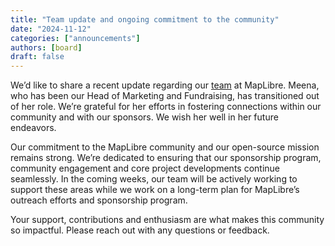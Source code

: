 ```yaml
---
title: "Team update and ongoing commitment to the community"
date: "2024-11-12"
categories: ["announcements"]
authors: [board]
draft: false
---
```


We’d like to share a recent update regarding our [team](https://maplibre.org/about/) at MapLibre. Meena, who has been our Head of Marketing and Fundraising, has transitioned out of her role. We’re grateful for her efforts in fostering connections within our community and with our sponsors. We wish her well in her future endeavors.

Our commitment to the MapLibre community and our open-source mission remains strong. We’re dedicated to ensuring that our sponsorship program, community engagement and core project developments continue seamlessly. In the coming weeks, our team will be actively working to support these areas while we work on a long-term plan for MapLibre’s outreach efforts and sponsorship program.

Your support, contributions and enthusiasm are what makes this community so impactful. Please reach out with any questions or feedback.
